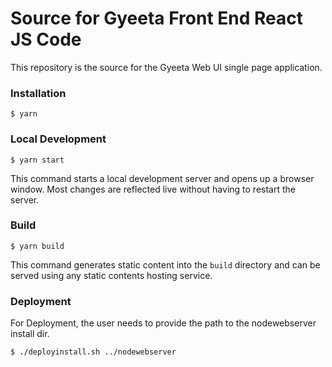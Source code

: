 # Source for Gyeeta Front End React JS Code

This repository is the source for the Gyeeta Web UI single page application.

### Installation

```
$ yarn
```

### Local Development

```
$ yarn start
```

This command starts a local development server and opens up a browser window. Most changes are reflected live without having to restart the server.

### Build

```
$ yarn build
```

This command generates static content into the `build` directory and can be served using any static contents hosting service.

### Deployment

For Deployment, the user needs to provide the path to the nodewebserver install dir.

```
$ ./deployinstall.sh ../nodewebserver

```

